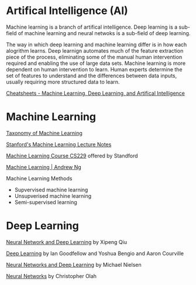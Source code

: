# Artifical Intelligence (AI)

Machine learning is a branch of artifical intelligence. Deep learning is a sub-field of machine learning and neural netwoks is a sub-field of deep learning. 

The way in which deep learning and machine learning differ is in how each alogrithm learns. Deep learnign automates much of the feature extraction piece of the process, eliminating some of the manual human intervention required and enabling the use of large data sets. Machine learning is more dependent on human intervention to learn. Human experts determine the set of features to understand and the differences between data inputs, usually requiring more structured data to learn. 

[Cheatsheets - Machine Learning, Deep Learning, and Artifical Intelligence](https://github.com/afshinea)

# Machine Learning

[Taxonomy of Machine Learning](https://www.aminer.cn/ml_taxonomy)

[Stanford's Machine Learning Lecture Notes](http://cs229.stanford.edu/syllabus.html)

[Machine Learning Course CS229](https://www.coursera.org/learn/machine-learning) offered by Standford

[Machine Learning | Andrew Ng](https://www.youtube.com/watch?v=PPLop4L2eGk&list=PLLssT5z_DsK-h9vYZkQkYNWcItqhlRJLN)

Machine Learning Methods
  - Supvervised machine learning
  - Unsupverised machine learning
  - Semi-supervised learning


# Deep Learning

[Neural Network and Deep Learning](https://github.com/nndl) by Xipeng Qiu

[Deep Learning](https://www.deeplearningbook.org/) by Ian Goodfellow and Yoshua Bengio and Aaron Courville

[Neural Networks and Deep Learning](http://neuralnetworksanddeeplearning.com/) by Michael Nielsen

[Neural Networks](http://colah.github.io/) by Christopher Olah
